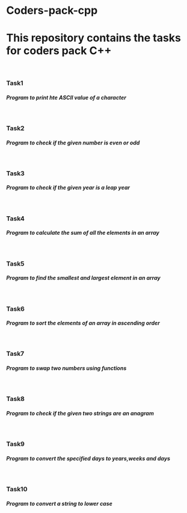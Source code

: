 # Coders-pack-cpp
<h1>This repository contains the tasks for coders pack C++</h1><br>
<h3>Task1</h3><h5>Program to print hte ASCII value of a character</h5><br>
<h3>Task2</h3><h5>Program to check if the given number is even or odd</h5><br> 
<h3>Task3</h3><h5>Program to check if the given year is a leap year</h5><br> 
<h3>Task4</h3><h5>Program to calculate the sum of all the elements in an array</h5><br> 
<h3>Task5</h3><h5>Program to find the smallest and largest element in an array</h5><br> 
<h3>Task6</h3><h5>Program to sort the elements of an array in ascending order</h5><br> 
<h3>Task7</h3><h5>Program to swap two numbers using functions</h5><br> 
<h3>Task8</h3><h5>Program to check if the given two strings are an anagram</h5><br> 
<h3>Task9</h3><h5>Program to convert the specified days to years,weeks and days</h5><br> 
<h3>Task10</h3><h5>Program to convert a string to lower case</h5><br> 

